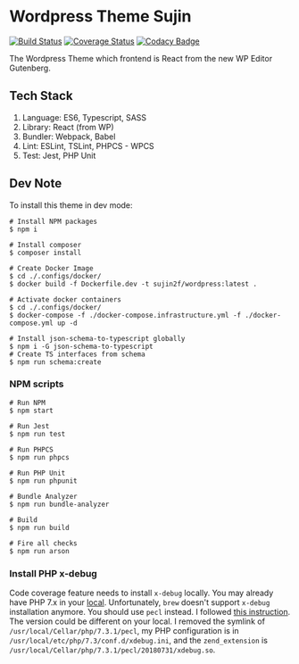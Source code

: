 # Wordpress Theme Sujin

[![Build Status](https://travis-ci.org/sujin2f/Sujin.svg)](https://travis-ci.org/sujin2f/Sujin)
[![Coverage Status](https://coveralls.io/repos/github/sujin2f/Sujin/badge.svg?branch=master)](https://coveralls.io/github/sujin2f/Sujin?branch=master)
[![Codacy Badge](https://api.codacy.com/project/badge/Grade/8f1604bf6483486697ea70b7650df0e4)](https://www.codacy.com/manual/sujin.byun/Sujin?utm_source=github.com&amp;utm_medium=referral&amp;utm_content=sujin2f/Sujin&amp;utm_campaign=Badge_Grade)

The Wordpress Theme which frontend is React from the new WP Editor Gutenberg.

## Tech Stack
1. Language: ES6, Typescript, SASS
2. Library: React (from WP)
3. Bundler: Webpack, Babel
4. Lint: ESLint, TSLint, PHPCS - WPCS
5. Test: Jest, PHP Unit

## Dev Note
To install this theme in dev mode:

```shell
# Install NPM packages
$ npm i

# Install composer
$ composer install

# Create Docker Image
$ cd ./.configs/docker/
$ docker build -f Dockerfile.dev -t sujin2f/wordpress:latest .

# Activate docker containers
$ cd ./.configs/docker/
$ docker-compose -f ./docker-compose.infrastructure.yml -f ./docker-compose.yml up -d

# Install json-schema-to-typescript globally
$ npm i -G json-schema-to-typescript
# Create TS interfaces from schema
$ npm run schema:create
```

### NPM scripts
```shell
# Run NPM
$ npm start

# Run Jest
$ npm run test

# Run PHPCS
$ npm run phpcs

# Run PHP Unit
$ npm run phpunit

# Bundle Analyzer
$ npm run bundle-analyzer

# Build
$ npm run build

# Fire all checks
$ npm run arson
```

### Install PHP x-debug
Code coverage feature needs to install `x-debug` locally. You may already have PHP 7.x in your [local](HOWTO.Run_code_standards_checks.md). Unfortunately, `brew` doesn't support `x-debug` installation anymore. You should use `pecl` instead. I followed [this instruction](https://javorszky.co.uk/2018/05/03/getting-xdebug-working-on-php-7-2-and-homebrew/). The version could be different on your local. I removed the symlink of `/usr/local/Cellar/php/7.3.1/pecl`, my PHP configuration is in `/usr/local/etc/php/7.3/conf.d/xdebug.ini`, and the `zend_extension` is `/usr/local/Cellar/php/7.3.1/pecl/20180731/xdebug.so`.

